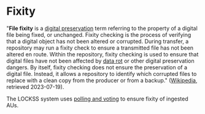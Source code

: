 Fixity
======

"**File fixity** is a [digital preservation](https://en.wikipedia.org/wiki/Digital_preservation "Digital preservation") term referring to the property of a digital file being fixed, or unchanged. Fixity checking is the process of verifying that a digital object has not been altered or corrupted. During transfer, a repository may run a fixity check to ensure a transmitted file has not been altered en route. Within the repository, fixity checking is used to ensure that digital files have not been affected by [data rot](https://en.wikipedia.org/wiki/Data_rot "Data rot") or other digital preservation dangers. By itself, fixity checking does not ensure the preservation of a digital file. Instead, it allows a repository to identify which corrupted files to replace with a clean copy from the producer or from a backup." ([Wikipedia](https://en.wikipedia.org/wiki/File_fixity), retrieved 2023-07-19).

The LOCKSS system uses [polling and voting](/public-documentation/MetaArchive-Cooperative/Knowledge-Base/Polling-and-Voting) to ensure fixity of ingested AUs.


